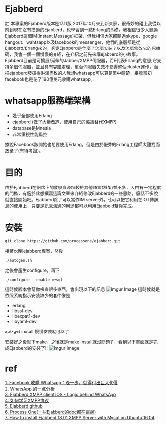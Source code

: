 # Ejabberd
註:本專案的Ejabberd版本是17.11版
2017年10月來到新東家，很奇妙的碰上我從以前到現在沒有摸過的Ejabberd，也學習到一點Erlang的基礎，我相信很少人聽過Ejabberd這個IM(Instant Message)框架，但我相信大家都聽過skype、google hangout、wahtsapp以及facebook的messenger，他們的底層都是從Ejabberd/Erlang來的，究竟Ejabberd是什麼？怎麼安裝？以及怎麼修改它的原始碼，我會一個一個慢慢的介紹，在介紹之前先來講ejabberd的小故事。  
Ejabberd目前是可擴展/延伸的Jabber/XMPP伺服器，而E代表Erlang的意思;它支持多個伺服器，並且具有容錯處理，單台伺服器失效不影響整個cluster運作，而把ejabberd發揮得淋漓盡致的人我想whatsapp可以算是箇中翹楚，畢竟當初facebook也是花了190億美元收購whatsapp。

# whatsapp服務端架構
* 幾乎全部使用Erlang
* ejabberd (做了大量改造，使用自己的協議替代XMPP)
* database是Mnesia
* 非常重視性能監控

據說Facebook該開始也想要使用Erlang，但是由於優秀的Erlang工程師太難找而放棄了(有待考證)。

# 目的
由於Ejabberd在網路上的教學資源相較於其他語言(框架)並不多，入門有一定程度的門檻，有鑑於此想撰寫這篇文章來介紹修改Ejabberd的一些思路，廢話不多說就直接開始吧。Ejabberd除了可以當作IM server外，也可以把它利用在IOT傳訊息的使用上，只要是訊息溝通的用途都可以利用Ejabberd幫你完成。

# 安裝
```
git clone https://github.com/processone/ejabberd.git
```
接著cd到ejabberd專案，然後
```
./autogen.sh
```
之後會產生configure，再下
```
./configure --enable-mysql
```
這時候腳本會幫你檢查很多東西，會出現以下的訊息
![Imgur Image](https://i.imgur.com/ZpGpcfK.png)
這時候就是依照系統指示安裝缺少的套件像是
* erlang
* libssl-dev
* libexpat1-dev
* libyaml-dev

apt-get install 慢慢安裝就可以了

安裝好之後就下make，之後就是make install就沒問題了，看到以下畫面就是完成Ejabberd的安裝了!!
![Imgur Image](https://i.imgur.com/pvLQLP7.png)

# ref
[1. Facebook 收購 Whatsapp：晚一步，就得付出巨大代價](http://technews.tw/2014/02/20/facebook-mobile-platform-strategy/)  
[2. WhatsApp 的一点分析](https://blog.caoyue.me/post/whatsapp-and-erlang)  
[3. Ejabberd XMPP client iOS - Logic behind WhatsApp](https://www.youtube.com/watch?v=Vb0t8WlgBVE)  
[4. 如何学习XMPP协议](https://www.jianshu.com/p/37296f6ef09f)  
[5. Ejabberd github](https://github.com/processone/ejabberd)  
[6. Process One(一些Ejabberd的doc都在這邊)](https://www.process-one.net/en/ejabberd/)  
[7. How to install Ejabberd 18.01 XMPP Server with Mysql on Ubuntu 16.04](https://medium.com/modern-sysadmin/how-to-install-ejabberd-18-01-xmpp-server-with-mysql-on-ubuntu-16-04-f0facededf2e)

